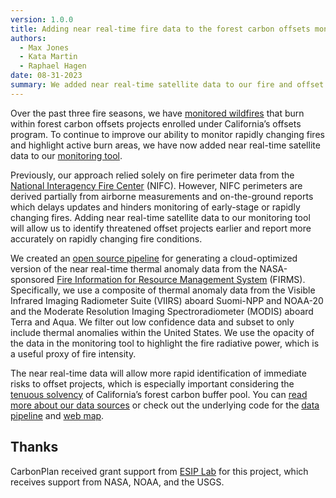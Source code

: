 ```yaml
---
version: 1.0.0
title: Adding near real-time fire data to the forest carbon offsets monitoring tool
authors:
  - Max Jones
  - Kata Martin
  - Raphael Hagen
date: 08-31-2023
summary: We added near real-time satellite data to our fire and offset project monitoring tool to highlight active and changing portions of fires.
---
```


Over the past three fire seasons, we have [monitored wildfires](https://carbonplan.org/blog/offsets-fires-update) that burn within forest carbon offsets projects enrolled under California’s offsets program. To continue to improve our ability to monitor rapidly changing fires and highlight active burn areas, we have now added near real-time satellite data to our [monitoring tool](https://carbonplan.org/research/forest-offsets-fires).

Previously, our approach relied solely on fire perimeter data from the [National Interagency Fire Center](https://data-nifc.opendata.arcgis.com/) (NIFC). However, NIFC perimeters are derived partially from airborne measurements and on-the-ground reports which delays updates and hinders monitoring of early-stage or rapidly changing fires. Adding near real-time satellite data to our monitoring tool will allow us to identify threatened offset projects earlier and report more accurately on rapidly changing fire conditions.

We created an [open source pipeline](https://github.com/carbonplan/forest-offsets-fires) for generating a cloud-optimized version of the near real-time thermal anomaly data from the NASA-sponsored [Fire Information for Resource Management System](https://firms.modaps.eosdis.nasa.gov/) (FIRMS). Specifically, we use a composite of thermal anomaly data from the Visible Infrared Imaging Radiometer Suite (VIIRS) aboard Suomi-NPP and NOAA-20 and the Moderate Resolution Imaging Spectroradiometer (MODIS) aboard Terra and Aqua. We filter out low confidence data and subset to only include thermal anomalies within the United States. We use the opacity of the data in the monitoring tool to highlight the fire radiative power, which is a useful proxy of fire intensity.

The near real-time data will allow more rapid identification of immediate risks to offset projects, which is especially important considering the [tenuous solvency](https://carbonplan.org/blog/buffer-update-two) of California’s forest carbon buffer pool. You can [read more about our data sources](https://carbonplan.org/research/forest-offsets-fires?methods=true) or check out the underlying code for the [data pipeline](https://github.com/carbonplan/forest-offsets-fires) and [web map](https://github.com/carbonplan/forest-offsets-web).

## Thanks

CarbonPlan received grant support from [ESIP Lab](https://www.esipfed.org/lab) for this project, which receives support from NASA, NOAA, and the USGS.
